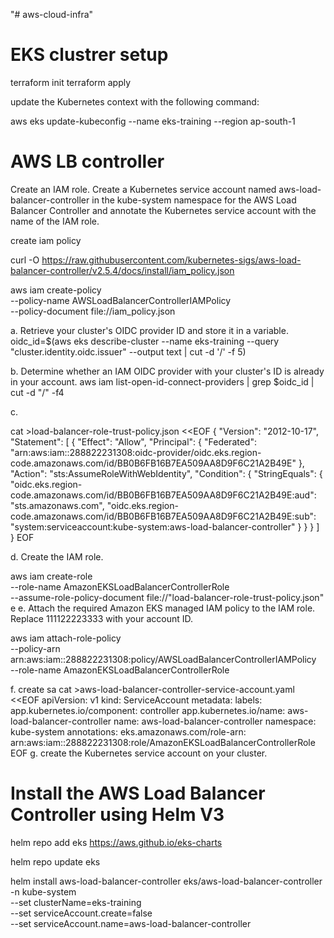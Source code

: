 "# aws-cloud-infra" 
# EKS clustrer setup
terraform init
terraform apply

 update the Kubernetes context with the following command:

aws eks update-kubeconfig --name eks-training --region ap-south-1

# AWS LB controller 
Create an IAM role. Create a Kubernetes service account named aws-load-balancer-controller in the kube-system namespace for the AWS Load Balancer Controller and annotate the Kubernetes service account with the name of the IAM role.

create iam policy

curl -O https://raw.githubusercontent.com/kubernetes-sigs/aws-load-balancer-controller/v2.5.4/docs/install/iam_policy.json

aws iam create-policy \
    --policy-name AWSLoadBalancerControllerIAMPolicy \
    --policy-document file://iam_policy.json

a. Retrieve your cluster's OIDC provider ID and store it in a variable.
oidc_id=$(aws eks describe-cluster --name eks-training --query "cluster.identity.oidc.issuer" --output text | cut -d '/' -f 5)

b. Determine whether an IAM OIDC provider with your cluster's ID is already in your account.
aws iam list-open-id-connect-providers | grep $oidc_id | cut -d "/" -f4

c.
 
  cat >load-balancer-role-trust-policy.json <<EOF
{
    "Version": "2012-10-17",
    "Statement": [
        {
            "Effect": "Allow",
            "Principal": {
                "Federated": "arn:aws:iam::288822231308:oidc-provider/oidc.eks.region-code.amazonaws.com/id/BB0B6FB16B7EA509AA8D9F6C21A2B49E"
            },
            "Action": "sts:AssumeRoleWithWebIdentity",
            "Condition": {
                "StringEquals": {
                    "oidc.eks.region-code.amazonaws.com/id/BB0B6FB16B7EA509AA8D9F6C21A2B49E:aud": "sts.amazonaws.com",
                    "oidc.eks.region-code.amazonaws.com/id/BB0B6FB16B7EA509AA8D9F6C21A2B49E:sub": "system:serviceaccount:kube-system:aws-load-balancer-controller"
                }
            }
        }
    ]
}
EOF

d. Create the IAM role.

aws iam create-role \
  --role-name AmazonEKSLoadBalancerControllerRole \
  --assume-role-policy-document file://"load-balancer-role-trust-policy.json"
e
e. Attach the required Amazon EKS managed IAM policy to the IAM role. Replace 111122223333 with your account ID.

aws iam attach-role-policy \
  --policy-arn arn:aws:iam::288822231308:policy/AWSLoadBalancerControllerIAMPolicy \
  --role-name AmazonEKSLoadBalancerControllerRole

f. create sa
cat >aws-load-balancer-controller-service-account.yaml <<EOF
apiVersion: v1
kind: ServiceAccount
metadata:
  labels:
    app.kubernetes.io/component: controller
    app.kubernetes.io/name: aws-load-balancer-controller
  name: aws-load-balancer-controller
  namespace: kube-system
  annotations:
    eks.amazonaws.com/role-arn: arn:aws:iam::288822231308:role/AmazonEKSLoadBalancerControllerRole
EOF
g. create the Kubernetes service account on your cluster. 

# Install the AWS Load Balancer Controller using Helm V3 

helm repo add eks https://aws.github.io/eks-charts

helm repo update eks

helm install aws-load-balancer-controller eks/aws-load-balancer-controller \
  -n kube-system \
  --set clusterName=eks-training \
  --set serviceAccount.create=false \
  --set serviceAccount.name=aws-load-balancer-controller 